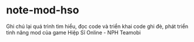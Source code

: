 # note-mod-hso
Ghi chú lại quá trình tìm hiểu, đọc code và triển khai code ghi đè, phát triển tinh năng mod của game Hiệp Sĩ Online - NPH Teamobi
